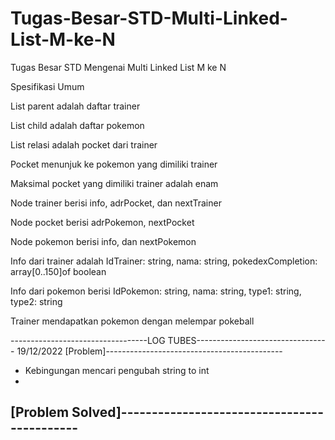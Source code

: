 # Tugas-Besar-STD-Multi-Linked-List-M-ke-N
Tugas Besar STD Mengenai Multi Linked List M ke N

Spesifikasi Umum

List parent adalah daftar trainer

List child adalah daftar pokemon

List relasi adalah pocket dari trainer

Pocket menunjuk ke pokemon yang dimiliki trainer

Maksimal pocket yang dimiliki trainer adalah enam

Node trainer berisi info, adrPocket, dan nextTrainer

Node pocket berisi adrPokemon, nextPocket

Node pokemon berisi info, dan nextPokemon

Info dari trainer adalah IdTrainer: string, nama: string, pokedexCompletion: array[0..150]of boolean

Info dari pokemon berisi IdPokemon: string, nama: string, type1: string, type2: string

Trainer mendapatkan pokemon dengan melempar pokeball

----------------------------------LOG TUBES---------------------------------
19/12/2022
[Problem]--------------------------------------------
- Kebingungan mencari pengubah string to int
- 

[Problem Solved]--------------------------------------------
- 

